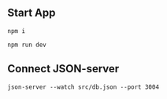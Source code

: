 ## Start App

```
npm i

npm run dev
```

## Connect JSON-server

```
json-server --watch src/db.json --port 3004
```
